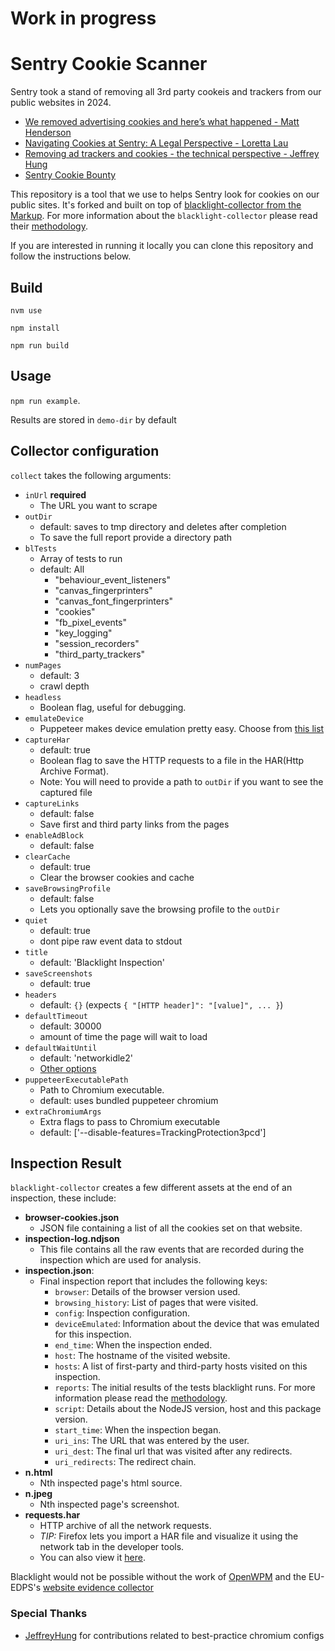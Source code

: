 # Work in progress

# Sentry Cookie Scanner
Sentry took a stand of removing all 3rd party cookeis and trackers from our public websites in 2024.
- [We removed advertising cookies and here’s what happened - Matt Henderson](https://blog.sentry.io/we-removed-advertising-cookies-heres-what-happened/)
- [Navigating Cookies at Sentry: A Legal Perspective - Loretta Lau](https://blog.sentry.io/navigating-cookies-at-sentry-a-legal-perspective/)
- [Removing ad trackers and cookies - the technical perspective - Jeffrey Hung](https://blog.sentry.io/removing-ad-trackers-and-cookies-the-technical-perspective/)
- [Sentry Cookie Bounty](https://sentry.io/cookiebounty/)

This repository is a tool that we use to helps Sentry look for cookies on our public sites. It's forked and built on top of [blacklight-collector from the Markup](https://github.com/the-markup/blacklight-collector/tree/main?tab=readme-ov-file). For more information about the `blacklight-collector` please read their [methodology](https://themarkup.org/blacklight/2020/09/22/how-we-built-a-real-time-privacy-inspector).

If you are interested in running it locally you can clone this repository and follow the instructions below.

## Build

`nvm use`

`npm install`

`npm run build`

## Usage

`npm run example`.

Results are stored in `demo-dir` by default

## Collector configuration

`collect` takes the following arguments:

- `inUrl` **required**
  - The URL you want to scrape
- `outDir`
  - default: saves to tmp directory and deletes after completion
  - To save the full report provide a directory path
- `blTests`
  - Array of tests to run
  - default: All
    - "behaviour_event_listeners"
    - "canvas_fingerprinters"
    - "canvas_font_fingerprinters"
    - "cookies"
    - "fb_pixel_events"
    - "key_logging"
    - "session_recorders"
    - "third_party_trackers"
- `numPages`
  - default: 3
  - crawl depth
- `headless`
  - Boolean flag, useful for debugging.
- `emulateDevice`
  - Puppeteer makes device emulation pretty easy. Choose from [this list](https://pptr.dev/#?product=Puppeteer&version=v5.2.1&show=api-puppeteerdevices)
- `captureHar`
  - default: true
  - Boolean flag to save the HTTP requests to a file in the HAR(Http Archive Format).
  - Note: You will need to provide a path to `outDir` if you want to see the captured file
- `captureLinks`
  - default: false
  - Save first and third party links from the pages
- `enableAdBlock`
  - default: false
- `clearCache`
  - default: true
  - Clear the browser cookies and cache
- `saveBrowsingProfile`
  - default: false
  - Lets you optionally save the browsing profile to the `outDir`
- `quiet`
  - default: true
  - dont pipe raw event data to stdout
- `title`
  - default: 'Blacklight Inspection'
- `saveScreenshots`
  - default: true
- `headers`
  - default: `{}` (expects `{ "[HTTP header]": "[value]", ... }`)
- `defaultTimeout`
  - default: 30000
  - amount of time the page will wait to load
- `defaultWaitUntil`
  - default: 'networkidle2'
  - [Other options](https://pptr.dev/api/puppeteer.puppeteerlifecycleevent/)
- `puppeteerExecutablePath`
  - Path to Chromium executable.
  - default: uses bundled puppeteer chromium
- `extraChromiumArgs`
  - Extra flags to pass to Chromium executable
  - default: ['--disable-features=TrackingProtection3pcd']

## Inspection Result

`blacklight-collector` creates a few different assets at the end of an inspection, these include:

- **browser-cookies.json**
  - JSON file containing a list of all the cookies set on that website.
- **inspection-log.ndjson**
  - This file contains all the raw events that are recorded during the inspection which are used for analysis.
- **inspection.json**:
  - Final inspection report that includes the following keys:
    - `browser`: Details of the browser version used.
    - `browsing_history`: List of pages that were visited.
    - `config`: Inspection configuration.
    - `deviceEmulated`: Information about the device that was emulated for this inspection.
    - `end_time`: When the inspection ended.
    - `host`: The hostname of the visited website.
    - `hosts`: A list of first-party and third-party hosts visited on this inspection.
    - `reports`: The initial results of the tests blacklight runs. For more information please read the [methodology](https://themarkup.org/blacklight/2020/09/22/how-we-built-a-real-time-privacy-inspector).
    - `script`: Details about the NodeJS version, host and this package version.
    - `start_time`: When the inspection began.
    - `uri_ins`: The URL that was entered by the user.
    - `uri_dest`: The final url that was visited after any redirects.
    - `uri_redirects`: The redirect chain.
- **n.html**
  - Nth inspected page's html source.
- **n.jpeg**
  - Nth inspected page's screenshot.
- **requests.har**
  - HTTP archive of all the network requests.
  - _TIP:_ Firefox lets you import a HAR file and visualize it using the network tab in the developer tools.
  - You can also view it [here](https://toolbox.googleapps.com/apps/har_analyzer/).

Blacklight would not be possible without the work of [OpenWPM](https://github.com/mozilla/OpenWPM)
and the EU-EDPS's [website evidence collector](https://github.com/EU-EDPS/website-evidence-collector)

### Special Thanks

- [JeffreyHung](https://github.com/Jeffreyhung) for contributions related to best-practice chromium configs
